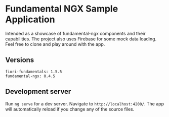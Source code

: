 # Fundamental NGX Sample Application

Intended as a showcase of fundamental-ngx components and their capabilities. The project also uses Firebase for some mock data loading. Feel free to clone and play around with the app.

## Versions
```
fiori-fundamentals: 1.5.5
fundamental-ngx: 0.4.5
```
## Development server

Run `ng serve` for a dev server. Navigate to `http://localhost:4200/`. The app will automatically reload if you change any of the source files.

